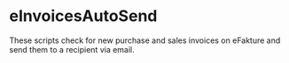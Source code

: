 # eInvoicesAutoSend
These scripts check for new purchase and sales invoices on eFakture and send them to a recipient via email.
